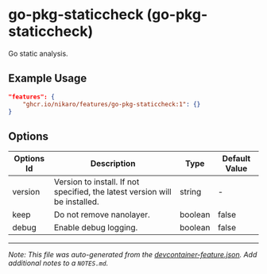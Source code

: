
# go-pkg-staticcheck (go-pkg-staticcheck)

Go static analysis.

## Example Usage

```json
"features": {
    "ghcr.io/nikaro/features/go-pkg-staticcheck:1": {}
}
```

## Options

| Options Id | Description | Type | Default Value |
|-----|-----|-----|-----|
| version | Version to install. If not specified, the latest version will be installed. | string | - |
| keep | Do not remove nanolayer. | boolean | false |
| debug | Enable debug logging. | boolean | false |



---

_Note: This file was auto-generated from the [devcontainer-feature.json](https://github.com/nikaro/features/blob/main/src/go-pkg-staticcheck/devcontainer-feature.json).  Add additional notes to a `NOTES.md`._
